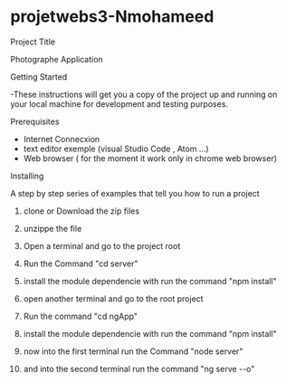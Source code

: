# projetwebs3-Nmohameed

 Project Title
 
 
Photographe Application 


Getting Started

-These instructions will get you a copy of the project up and running on your local machine for development and testing purposes.


Prerequisites

- Internet Connecxion
- text editor exemple (visual Studio Code , Atom ...)
- Web browser ( for the moment it work only in chrome web browser)


Installing

A step by step series of examples that tell you how to run a project 


1) clone or Download the zip files 

2) unzippe the file 

3) Open a terminal and go to the project root 

4) Run the Command "cd server"

5) install the module dependencie with run the command "npm install" 

6) open another terminal and go to the root project 

7) Run the command "cd ngApp" 

8) install the module dependencie with run the command "npm install"

9) now into the first terminal run the Command "node server" 

10) and into the second terminal run the command "ng serve --o"
